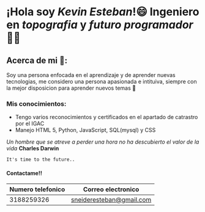 # ¡Hola soy *Kevin Esteban*!😄 Ingeniero en *topografia* y *futuro programador* 🧑‍🔧

## Acerca de mi 🤔: 
Soy una persona enfocada en el aprendizaje y de aprender nuevas tecnologias, me considero una persona apasionada e intituiva, siempre con la mejor disposicion para aprender nuevos temas 🧠
### Mis conocimientos: 
- Tengo varios reconocimientos y certificados en el apartado de catrastro por el IGAC
- Manejo HTML 5, Python, JavaScript, SQL(mysql) y CSS

*Un hombre que se atreve a perder una hora no ha descubierto el valor de la vida*
**Charles Darwin**

  ```It's time to the future..```
#### Contactame!!
  |Numero telefonico | Correo electronico|
  |-------|---------|
  |3188259326  | sneideresteban@gmail.com | 
